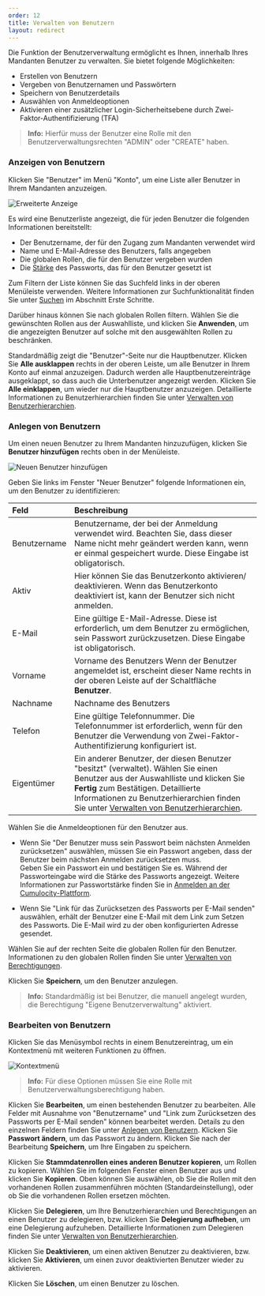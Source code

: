 ```yaml
---
order: 12
title: Verwalten von Benutzern
layout: redirect
---
```

Die Funktion der Benutzerverwaltung ermöglicht es Ihnen, innerhalb Ihres Mandanten Benutzer zu verwalten. Sie bietet folgende Möglichkeiten:

*   Erstellen von Benutzern
*   Vergeben von Benutzernamen und Passwörtern
*   Speichern von Benutzerdetails
*   Auswählen von Anmeldeoptionen
*   Aktivieren einer zusätzlicher Login-Sicherheitsebene durch Zwei-Faktor-Authentifizierung (TFA)

> **Info:** Hierfür muss der Benutzer eine Rolle mit den Benutzerverwaltungsrechten "ADMIN" oder "CREATE" haben.

### Anzeigen von Benutzern

Klicken Sie "Benutzer" im Menü "Konto", um eine Liste aller Benutzer in Ihrem Mandanten anzuzeigen.

![Erweiterte Anzeige](/guides/images/users-guide/userslist.png)

Es wird eine Benutzerliste angezeigt, die für jeden Benutzer die folgenden Informationen bereitstellt:

*   Der Benutzername, der für den Zugang zum Mandanten verwendet wird
*   Name und E-Mail-Adresse des Benutzers, falls angegeben
*   Die globalen Rollen, die für den Benutzer vergeben wurden
*   Die [Stärke](/guides/benutzerhandbuch/overview#login) des Passworts, das für den Benutzer gesetzt ist

Zum Filtern der Liste können Sie das Suchfeld links in der oberen Menüleiste verwenden. Weitere Informationen zur Suchfunktionalität finden Sie unter [Suchen](/guides/benutzerhandbuch/overview#searching) im Abschnitt Erste Schritte.

Darüber hinaus können Sie nach globalen Rollen filtern. Wählen Sie die gewünschten Rollen aus der Auswahlliste, und klicken Sie **Anwenden**, um die angezeigten Benutzer auf solche mit den ausgewählten Rollen zu beschränken.

Standardmäßig zeigt die "Benutzer"-Seite nur die Hauptbenutzer. Klicken Sie **Alle ausklappen** rechts in der oberen Leiste, um alle Benutzer in Ihrem Konto auf einmal anzuzeigen. Dadurch werden alle Hauptbenutzereinträge ausgeklappt, so dass auch die Unterbenutzer angezeigt werden. Klicken Sie **Alle einklappen**, um wieder nur die Hauptbenutzer anzuzeigen. Detaillierte Informationen zu Benutzerhierarchien finden Sie unter [Verwalten von Benutzerhierarchien](/guides/benutzerhandbuch/enterprise-edition#user-hierarchies).

### <a name="creating-users"></a>Anlegen von Benutzern

Um einen neuen Benutzer zu Ihrem Mandanten hinzuzufügen, klicken Sie **Benutzer hinzufügen** rechts oben in der Menüleiste.

![Neuen Benutzer hinzufügen](/guides/images/users-guide/newuser.png)

Geben Sie links im Fenster "Neuer Benutzer" folgende Informationen ein, um den Benutzer zu identifizieren:

|Feld|Beschreibung|
|:---|:---|
|Benutzername|Benutzername, der bei der Anmeldung verwendet wird. Beachten Sie, dass dieser Name nicht mehr geändert werden kann, wenn er einmal gespeichert wurde. Diese Eingabe ist obligatorisch.
|Aktiv|Hier können Sie das Benutzerkonto aktivieren/ deaktivieren. Wenn das Benutzerkonto deaktiviert ist, kann der Benutzer sich nicht anmelden.
|E-Mail|Eine gültige E-Mail-Adresse. Diese ist erforderlich, um dem Benutzer zu ermöglichen, sein Passwort zurückzusetzen. Diese Eingabe ist obligatorisch.
|Vorname|Vorname des Benutzers Wenn der Benutzer angemeldet ist, erscheint dieser Name rechts in der oberen Leiste auf der Schaltfläche **Benutzer**.
|Nachname|Nachname des Benutzers
|Telefon|Eine gültige Telefonnummer. Die Telefonnummer ist erforderlich, wenn für den Benutzer die Verwendung von Zwei-Faktor-Authentifizierung konfiguriert ist.
|Eigentümer|Ein anderer Benutzer, der diesen Benutzer "besitzt" (verwaltet). Wählen Sie einen Benutzer aus der Auswahlliste und klicken Sie **Fertig** zum Bestätigen. Detaillierte Informationen zu Benutzerhierarchien finden Sie unter [Verwalten von Benutzerhierarchien](/guides/benutzerhandbuch/enterprise-edition#user-hierarchies).

Wählen Sie die Anmeldeoptionen für den Benutzer aus.

*   Wenn Sie "Der Benutzer muss sein Passwort beim nächsten Anmelden zurücksetzen" auswählen, müssen Sie ein Passwort angeben, dass der Benutzer beim nächsten Anmelden zurücksetzen muss.  
    Geben Sie ein Passwort ein und bestätigen Sie es. Während der Passworteingabe wird die Stärke des Passworts angezeigt. Weitere Informationen zur Passwortstärke finden Sie in [Anmelden an der Cumulocity-Plattform](/guides/benutzerhandbuch/overview/#login).  

*   Wenn Sie "Link für das Zurücksetzen des Passworts per E-Mail senden" auswählen, erhält der Benutzer eine E-Mail mit dem Link zum Setzen des Passworts. Die E-Mail wird zu der oben konfigurierten Adresse gesendet.

Wählen Sie auf der rechten Seite die globalen Rollen für den Benutzer. Informationen zu den globalen Rollen finden Sie unter [Verwalten von Berechtigungen](#managing-permissions).

Klicken Sie **Speichern**, um den Benutzer anzulegen.

> **Info:** Standardmäßig ist bei Benutzer, die manuell angelegt wurden, die Berechtigung "Eigene Benutzerverwaltung" aktiviert.

### Bearbeiten von Benutzern

Klicken Sie das Menüsymbol rechts in einem Benutzereintrag, um ein Kontextmenü mit weiteren Funktionen zu öffnen.

![Kontextmenü](/guides/images/users-guide/Admin_UserContextMenu.png)

> **Info:** Für diese Optionen müssen Sie eine Rolle mit Benutzerverwaltungsberechtigung haben.

Klicken Sie **Bearbeiten**, um einen bestehenden Benutzer zu bearbeiten. Alle Felder mit Ausnahme von "Benutzername" und "Link zum Zurücksetzen des Passworts per E-Mail senden" können bearbeitet werden. Details zu den einzelnen Feldern finden Sie unter [Anlegen von Benutzern](#creating-users). Klicken Sie **Passwort ändern**, um das Passwort zu ändern. Klicken Sie nach der Bearbeitung **Speichern**, um Ihre Eingaben zu speichern.

Klicken Sie **Stammdatenrollen eines anderen Benutzer kopieren**, um Rollen zu kopieren. Wählen Sie im folgenden Fenster einen Benutzer aus und klicken Sie **Kopieren**. Oben können Sie auswählen, ob Sie die Rollen mit den vorhandenen Rollen zusammenführen möchten (Standardeinstellung), oder ob Sie die vorhandenen Rollen ersetzen möchten.

Klicken Sie **Delegieren**, um Ihre Benutzerhierarchien und Berechtigungen an einen Benutzer zu delegieren, bzw. klicken Sie **Delegierung aufheben**, um eine Delegierung aufzuheben. Detaillierte Informationen zum Delegieren finden Sie unter [Verwalten von Benutzerhierarchien](/guides/benutzerhandbuch/enterprise-edition#user-hierarchies).

Klicken Sie **Deaktivieren**, um einen aktiven Benutzer zu deaktivieren, bzw. klicken Sie **Aktivieren**, um einen zuvor deaktivierten Benutzer wieder zu aktivieren.

Klicken Sie **Löschen**, um einen Benutzer zu löschen.

